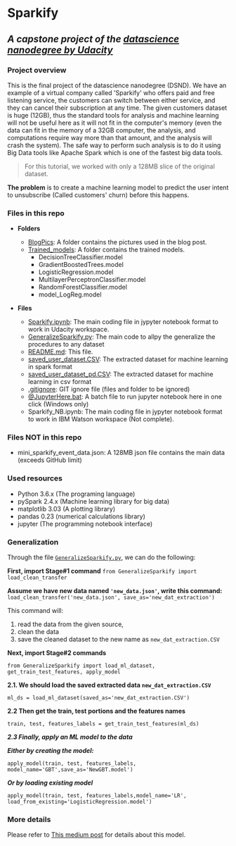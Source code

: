 # Sparkify
## *A capstone project of the [datascience nanodegree by Udacity](https://www.udacity.com/course/data-scientist-nanodegree--nd025)*

### Project overview
This is the final project of the datascience nanodegree (DSND). We have an example of a virtual company called 'Sparkify' who offers paid and free listening service, the customers can switch between either service, and they can cancel their subscription at any time.
The given customers dataset is huge (12GB), thus the standard tools for analysis and machine learning will not be useful here as it will not fit in the computer's memory (even the data can fit in the memory of a 32GB computer, the analysis, and computations require way more than that amount, and the analysis will crash the system). The safe way to perform such analysis is to do it using Big Data tools like Apache Spark which is one of the fastest big data tools.
> For this tutorial, we worked with only a 128MB slice of the original dataset.

**The problem** is to create a machine learning model to predict the user intent to unsubscribe (Called customers' churn) before this happens.

### Files in this repo

* **Folders**
  * [BlogPics](https://github.com/drnesr/Sparkify/tree/master/BlogPics): A folder contains the pictures used in the blog post.
  * [Trained_models](https://github.com/drnesr/Sparkify/tree/master/Trained_models): A folder contains the trained models.		
    * DecisionTreeClassifier.model
    * GradientBoostedTrees.model
    * LogisticRegression.model
    * MultilayerPerceptronClassifier.model
    * RandomForestClassifier.model
    * model_LogReg.model
	
* **Files**
  * [Sparkify.ipynb](https://github.com/drnesr/Sparkify/blob/master/Sparkify.ipynb): The main coding file in jypyter notebook format to work in Udacity workspace.
  * [GeneralizeSparkify.py](https://github.com/drnesr/Sparkify/blob/master/GeneralizeSparkify.py): The main code to allpy the generalize the procedures to any dataset
  * [README.md](https://github.com/drnesr/Sparkify/blob/master/README.md): This file.
  * [saved_user_dataset.CSV](https://github.com/drnesr/Sparkify/tree/master/saved_user_dataset.CSV): The extracted dataset for machine learning in spark format
  * [saved_user_dataset_pd.CSV](https://github.com/drnesr/Sparkify/blob/master/saved_user_dataset_pd.CSV): The extracted dataset for machine learning in csv format
  * [.gitignore](https://github.com/drnesr/Sparkify/blob/master/.gitignore): GIT ignore file (files and folder to be ignored)
  * [@JupyterHere.bat](https://github.com/drnesr/Sparkify/blob/master/%40JupyterHere.bat): A batch file to run jupyter notebook here in one click (Windows only)
  * Sparkify_NB.ipynb: The main coding file in jypyter notebook format to work in IBM Watson workspace (Not complete).



### Files NOT in this repo
* mini_sparkify_event_data.json: A 128MB json file contains the main data (exceeds GitHub limit)

### Used resources
- Python 3.6.x (The programing language)
- pySpark 2.4.x (Machine learning library for big data)
- matplotlib 3.03 (A plotting library)
- pandas 0.23 (numerical calculations library)
- jupyter (The programming notebook interface)

### Generalization
Through the file [`GeneralizeSparkify.py`](https://github.com/drnesr/Sparkify/blob/master/GeneralizeSparkify.py), we can do the following:

**First, import Stage#1 command**
```from GeneralizeSparkify import load_clean_transfer```

**Assume we have new data named `'new_data.json'`, write this command:**
```load_clean_transfer('new_data.json', save_as='new_dat_extraction')```

This command will:
1. read the data from the given source,
2. clean the data
3. save the cleaned dataset to the new name as `new_dat_extraction.CSV`

**Next, import Stage#2 commands**

```from GeneralizeSparkify import load_ml_dataset, get_train_test_features, apply_model```

**2.1. We should load the saved extracted data `new_dat_extraction.CSV`**

```ml_ds = load_ml_dataset(saved_as='new_dat_extraction.CSV')```

**2.2 Then get the train, test portions and the features names**

```train, test, features_labels = get_train_test_features(ml_ds)```

***2.3 Finally, apply an ML model to the data***

***Either by creating the model:***

```apply_model(train, test, features_labels, model_name='GBT',save_as='NewGBT.model')```

***Or by loading existing model***

```apply_model(train, test, features_labels,model_name='LR', load_from_existing='LogisticRegression.model')```

### More details
Please refer to [This medium post](https://medium.com/@drnesr/dont-let-them-go-818c03d7f09e) for details about this model.
